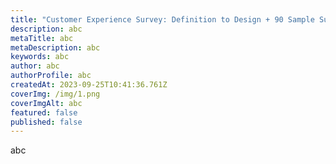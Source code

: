 ```yaml
---
title: "Customer Experience Survey: Definition to Design + 90 Sample Survey Questions"
description: abc
metaTitle: abc
metaDescription: abc
keywords: abc
author: abc
authorProfile: abc
createdAt: 2023-09-25T10:41:36.761Z
coverImg: /img/1.png
coverImgAlt: abc
featured: false
published: false
---
```

a﻿bc